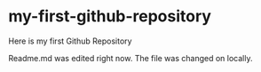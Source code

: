 # my-first-github-repository
Here is my first Github Repository

Readme.md was edited right now. The file was changed on locally.

